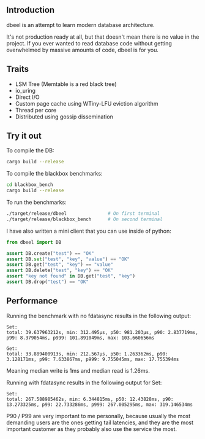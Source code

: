 ## Introduction
dbeel is an attempt to learn modern database architecture.

It's not production ready at all, but that doesn't mean there is no value in the project.
If you ever wanted to read database code without getting overwhelmed by massive amounts of code, dbeel is for you.

## Traits
* LSM Tree (Memtable is a red black tree)
* io_uring
* Direct I/O
* Custom page cache using WTiny-LFU eviction algorithm
* Thread per core
* Distributed using gossip dissemination

## Try it out

To compile the DB:
``` sh
cargo build --release
```

To compile the blackbox benchmarks:
``` sh
cd blackbox_bench
cargo build --release
```

To run the benchmarks:

``` sh
./target/release/dbeel               # On first terminal
./target/release/blackbox_bench      # On second terminal
```

I have also written a mini client that you can use inside of python:

``` python
from dbeel import DB

assert DB.create("test") == "OK"
assert DB.set("test", "key", "value") == "OK"
assert DB.get("test", "key") == "value"
assert DB.delete("test", "key") == "OK"
assert "key not found" in DB.get("test", "key")
assert DB.drop("test") == "OK"
```

## Performance
Running the benchmark with no fdatasync results in the following output:

```
Set:
total: 39.637963212s, min: 312.495µs, p50: 981.203µs, p90: 2.837719ms, p99: 8.379054ms, p999: 101.891049ms, max: 103.660656ms

Get:
total: 33.889400913s, min: 212.567µs, p50: 1.263362ms, p90: 3.128171ms, p99: 7.633867ms, p999: 9.755045ms, max: 17.755394ms
```

Meaning median write is 1ms and median read is 1.26ms.

Running with fdatasync results in the following output for Set:

```
Set:
total: 267.588985462s, min: 6.344815ms, p50: 12.43828ms, p90: 13.273325ms, p99: 22.733286ms, p999: 267.005295ms, max: 319.146534ms
```

P90 / P99 are very important to me personally, because usually the most demanding users are the ones getting tail latencies, and they are the most important customer as they probably also use the service the most.
